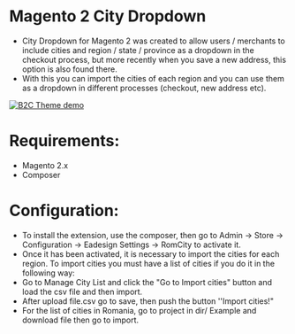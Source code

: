 # Magento 2 City Dropdown

- City Dropdown for Magento 2 was created to allow users / merchants to include cities and region / state / province as a dropdown in the checkout process, but more recently when you save a new address, this option is also found there.
- With this you can import the cities of each region and you can use them as a dropdown in different processes (checkout, new address etc).
<a href="https://www.eadesign.ro/magento-2-customer-address-and-order-attribute-field.html">
          <img
            src="https://www.eadesign.ro/pub/media/wysiwyg/banner_git_checkfieldsproAsset_3_2x.png?raw=true"
            alt="B2C Theme demo"
           >
        </a>

# Requirements:

- Magento 2.x
- Composer

# Configuration:

- To install the extension, use the composer, then go to Admin → Store → Configuration → Eadesign Settings → RomCity to activate it.
- Once it has been activated, it is necessary to import the cities for each region. To import cities you must have a list of cities if you do it in the following way:
- Go to Manage City List and click the "Go to Import cities" button and load the csv file and then import.
- After upload file.csv go to save, then push the button ''Import cities!"
- For the list of cities in Romania, go to project in dir/ Example and download file then go to import.
